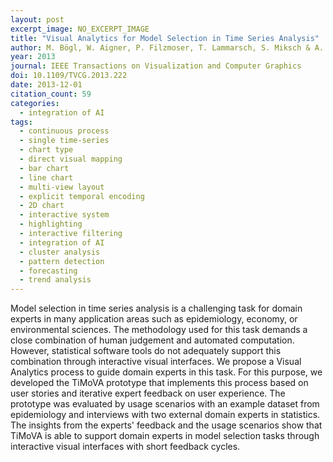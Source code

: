 ```yaml
---
layout: post
excerpt_image: NO_EXCERPT_IMAGE
title: "Visual Analytics for Model Selection in Time Series Analysis"
author: M. Bögl, W. Aigner, P. Filzmoser, T. Lammarsch, S. Miksch & A. Rind
year: 2013
journal: IEEE Transactions on Visualization and Computer Graphics
doi: 10.1109/TVCG.2013.222
date: 2013-12-01
citation_count: 59
categories:
  - integration of AI
tags:
  - continuous process
  - single time-series
  - chart type
  - direct visual mapping
  - bar chart
  - line chart
  - multi-view layout
  - explicit temporal encoding
  - 2D chart
  - interactive system
  - highlighting
  - interactive filtering
  - integration of AI
  - cluster analysis
  - pattern detection
  - forecasting
  - trend analysis
---
```

Model selection in time series analysis is a challenging task for domain experts in many application areas such as epidemiology, economy, or environmental sciences. The methodology used for this task demands a close combination of human judgement and automated computation. However, statistical software tools do not adequately support this combination through interactive visual interfaces. We propose a Visual Analytics process to guide domain experts in this task. For this purpose, we developed the TiMoVA prototype that implements this process based on user stories and iterative expert feedback on user experience. The prototype was evaluated by usage scenarios with an example dataset from epidemiology and interviews with two external domain experts in statistics. The insights from the experts' feedback and the usage scenarios show that TiMoVA is able to support domain experts in model selection tasks through interactive visual interfaces with short feedback cycles.
